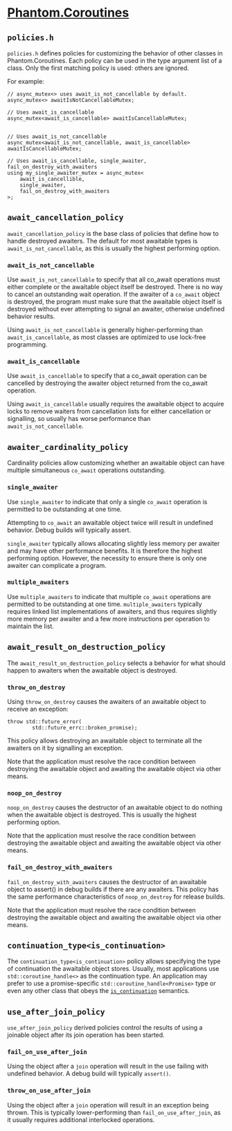 # [Phantom.Coroutines](../README.md)

## ```policies.h```

```policies.h``` defines policies for customizing the behavior of other classes
in Phantom.Coroutines. Each policy can be used in the type argument list of a class.
Only the first matching policy is used: others are ignored. 

For example:

```
// async_mutex<> uses await_is_not_cancellable by default.
async_mutex<> awaitIsNotCancellableMutex;

// Uses await_is_cancellable
async_mutex<await_is_cancellable> awaitIsCancellableMutex;


// Uses await_is_not_cancellable
async_mutex<await_is_not_cancellable, await_is_cancellable> awaitIsCancellableMutex;

// Uses await_is_cancellable, single_awaiter, fail_on_destroy_with_awaiters
using my_single_awaiter_mutex = async_mutex<
    await_is_cancellible,
    single_awaiter,
    fail_on_destroy_with_awaiters
>;
```

## ```await_cancellation_policy```

```await_cancellation_policy``` is the base class of policies that define
how to handle destroyed awaiters. The default for most awaitable types is
```await_is_not_cancellable```, as this is usually the highest performing
option. 

### ```await_is_not_cancellable```

Use ```await_is_not_cancellable``` to specify that all co_await operations must
either complete or the awaitable object itself be destroyed. There is no
way to cancel an outstanding wait operation. If the awaiter of a ```co_await```
object is destroyed, the program must make sure that the awaitable object
itself is destroyed without ever attempting to signal an awaiter, otherwise
undefined behavior results.  

Using ```await_is_not_cancellable``` is generally higher-performing than ```await_is_cancellable```,
as most classes are optimized to use lock-free programming.

### ```await_is_cancellable```

Use ```await_is_cancellable``` to specify that a co_await operation can be
cancelled by destroying the awaiter object returned from the co_await operation.

Using ```await_is_cancellable``` usually requires the awaitable object to acquire
locks to remove waiters from cancellation lists for either cancellation or
signalling, so usually has worse performance than ```await_is_not_cancellable```.

## ```awaiter_cardinality_policy```

Cardinality policies allow customizing whether an awaitable object can
have multiple simultaneous ```co_await``` operations outstanding. 

### ```single_awaiter```

Use ```single_awaiter``` to indicate that only a single ```co_await``` 
operation is permitted to be outstanding at one time.

Attempting to ```co_await``` an awaitable object twice will result in undefined
behavior. Debug builds will typically assert.

```single_awaiter``` typically allows allocating slightly less memory
per awaiter and may have other performance benefits. It is therefore the
highest performing option. However, the necessity to ensure there is only
one awaiter can complicate a program.

### ```multiple_awaiters```

Use ```multiple_awaiters``` to indicate that multiple ```co_await``` 
operations are permitted to be outstanding at one time. ```multiple_awaiters```
typically requires linked list implementations of awaiters, and thus requires
slightly more memory per awaiter and a few more instructions per operation
to maintain the list. 

## ```await_result_on_destruction_policy```

The ```await_result_on_destruction_policy``` selects a behavior for what should
happen to awaiters when the awaitable object is destroyed.

### ```throw_on_destroy```

Using ```throw_on_destroy``` causes the awaiters of an awaitable object to receive
an exception:

```
throw std::future_error(
		std::future_errc::broken_promise);
```

This policy allows destroying an awaitable object to terminate all the awaiters on it
by signalling an exception.

Note that the application must resolve the race condition between destroying the
awaitable object and awaiting the awaitable object via other means.

### ```noop_on_destroy```

```noop_on_destroy``` causes the destructor of an awaitable object to do nothing
when the awaitable object is destroyed. This is usually the highest performing
option.

Note that the application must resolve the race condition between destroying the
awaitable object and awaiting the awaitable object via other means.

### ```fail_on_destroy_with_awaiters```

```fail_on_destroy_with_awaiters``` causes the destructor of an awaitable object
to assert() in debug builds if there are any awaiters. This policy has the
same performance characteristics of ```noop_on_destroy``` for release builds.

Note that the application must resolve the race condition between destroying the
awaitable object and awaiting the awaitable object via other means.

## ```continuation_type<is_continuation>```

The ```continuation_type<is_continuation>``` policy allows specifying the type of continuation
the awaitable object stores. Usually, most applications use ```std::coroutine_handle<>```
as the continuation type. An application may prefer to use
a promise-specific ```std::coroutine_handle<Promise>``` type or even any other class that
obeys the [```is_continuation```](type_traits.md#is_continuation) semantics.

## ```use_after_join_policy```

```use_after_join_policy``` derived policies control the results of using a joinable
object after its join operation has been started.

### ```fail_on_use_after_join```

Using the object after a ```join``` operation will result in the use failing with
undefined behavior. A debug build will typically ```assert()```.

### ```throw_on_use_after_join```

Using the object after a ```join``` operation will result in an exception being
thrown. This is typically lower-performing than ```fail_on_use_after_join```, as
it usually requires additional interlocked operations.

